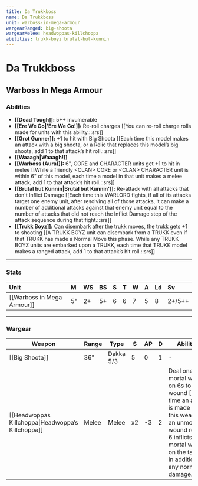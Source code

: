 ```yaml
---
title: Da Trukkboss
name: Da Trukkboss
unit: warboss-in-mega-armour
wargearRanged: big-shoota
wargearMelee: headwoppas-killchoppa
abilities: trukk-boyz brutal-but-kunnin
---
```


# Da Trukkboss
## Warboss In Mega Armour
### Abilities
- **[[Dead Tough]]:** 5++ invulnerable
- **[[Ere We Go\|'Ere We Go!]]:** Re-roll charges [[You can re-roll charge rolls made for units with this ability.::srs]]
- **[[Grot Gunner]]:** +1 to hit with Big Shoota [[Each time this model makes an attack with a big shoota, or a Relic that replaces this model’s big shoota, add 1 to that attack’s hit roll.::srs]]
- **[[Waaagh\|Waaagh!]]**
- **[[Warboss (Aura)]]:** 6", CORE and CHARACTER units get +1 to hit in melee [[While a friendly \<CLAN> CORE or \<CLAN> CHARACTER unit is within 6" of this model, each time a model in that unit makes a melee attack, add 1 to that attack’s hit roll.::srs]]
- **[[Brutal but Kunnin\|Brutal but Kunnin']]:** Re-attack with all attacks that don't Inflict Damage [[Each time this WARLORD fights, if all of its attacks target one enemy unit, after resolving all of those attacks, it can make a number of additional attacks against that enemy unit equal to the number of attacks that did not reach the Inflict Damage step of the attack sequence during that fight.::srs]]
- **[[Trukk Boyz]]:** Can disembark after the trukk moves, the trukk gets +1 to shooting [[A TRUKK BOYZ unit can disembark from a TRUKK even if that TRUKK has made a Normal Move this phase. While any TRUKK BOYZ units are embarked upon a TRUKK, each time that TRUKK model makes a ranged attack, add 1 to that attack’s hit roll.::srs]]

---

### Stats

| Unit                       | M   | WS  | BS  | S   | T   | W   | A   | Ld  | Sv  |
|:-------------------------- |:--- |:--- |:--- |:--- |:--- |:--- |:--- |:--- |:--- |
| [[Warboss in Mega Armour]] | 5"  | 2+  | 5+  | 6   | 6   | 7   | 5   | 8   | 2+/5++  | 

---

### Wargear

| Weapon | Range | Type | S   | AP  | D   | Abilities |
| ------ | ----- | ---- | --- | --- | --- | --------- |
| [[Big Shoota]] | 36"   | Dakka 5/3 | 5   | 0   | 1   | -         |
| [[Headwoppas Killchoppa\|Headwoppa’s Killchoppa]] | Melee | Melee | x2  | -3  | 2   | Deal one extra mortal wound on 6s to wound [[Each time an attack is made with this weapon, an unmodified wound roll of 6 inflicts 1 mortal wound on the target in addition to any normal damage.::srs]] | 
